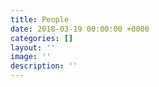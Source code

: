 ```yaml
---
title: People
date: 2018-03-19 00:00:00 +0000
categories: []
layout: ''
image: ''
description: ''
---
```

